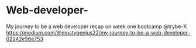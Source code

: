# Web-developer-
My journey to be a web developer 
recap on week one bootcamp @trybe-X
https://medium.com/@mustygenius22/my-journey-to-be-a-web-developer-02242e56e753
